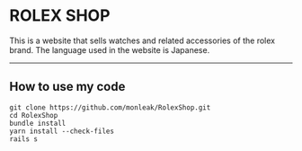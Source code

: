# ROLEX SHOP

This is a website that sells watches and related accessories of the rolex brand. The language used in the website is Japanese.
<hr>

## How to use my code

```
git clone https://github.com/monleak/RolexShop.git
cd RolexShop
bundle install
yarn install --check-files
rails s
```


